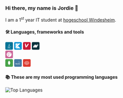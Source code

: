 
### Hi there, my name is Jordie 👋
I am a 1<sup>st</sup> year IT student at [hogeschool Windesheim](https://www.windesheim.nl/).

#### 🛠️ Languages, frameworks and tools


[<img height="24" width="24" alt="Java" src="/icons/Java.svg"/>][github]
[<img height="24" width="24" alt="Kotlin" src="/icons/kotlin1.svg"/>][github]
[<img height="24" width="24" alt="Apache Maven" src="/icons/Apache Maven.svg"/>][github]
[<img height="24" width="24" alt="Gradle" src="/icons/Gradle.svg"/>][github]
<br>
[<img height="24" width="24" alt="Sass" src="/icons/Sass.svg"/>][github]
<br>
[<img height="24" width="24" alt="MongoDB" src="/icons/MongoDB.svg"/>][github]
[<img height="24" width="24" alt="MySQL" src="/icons/MySQL.svg"/>][github]
[<img height="24" width="24" alt="Redis" src="/icons/Redis.svg"/>][github]

#### 📚 These are my most used programming languages

![Top Languages](https://github-readme-stats-silk-chi.vercel.app/api/top-langs/?username=jord1e&theme=github_dark&hide_border=0&langs_count=8&layout=compact&hide_title=0)


[github]: https://github.com/jord1e


<!--
[<img height="24" width="24" alt="Java" src="https://cdn.jsdelivr.net/npm/simple-icons@v4/icons/java.svg"/>][github]
[<img height="32" width="32" alt="Java" src="https://cdn.jsdelivr.net/npm/simple-icons@v4/icons/java.svg"/>][github]
<a>
  <img align="center" src="https://github-readme-stats.vercel.app/api?username=jord1e&show_icons=true&count_private=true&hide_rank=true&hide_title=true"/>
</a>
-->

